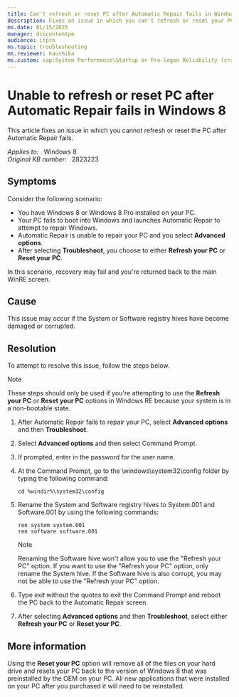 ```yaml
---
title: Can't refresh or reset PC after Automatic Repair fails in Windows 8
description: Fixes an issue in which you can't refresh or reset your PC after Automatic Repair fails in Windows 8.
ms.date: 01/15/2025
manager: dcscontentpm
audience: itpro
ms.topic: troubleshooting
ms.reviewer: kaushika
ms.custom: sap:System Performance\Startup or Pre-logon Reliability (crash, errors, bug check or Blue Screen), csstroubleshoot
---
```

# Unable to refresh or reset PC after Automatic Repair fails in Windows 8

This article fixes an issue in which you cannot refresh or reset the PC after Automatic Repair fails.

_Applies to:_ &nbsp; Windows 8  
_Original KB number:_ &nbsp; 2823223

## Symptoms

Consider the following scenario:

- You have Windows 8 or Windows 8 Pro installed on your PC.
- Your PC fails to boot into Windows and launches Automatic Repair to attempt to repair Windows.
- Automatic Repair is unable to repair your PC and you select **Advanced options**.
- After selecting **Troubleshoot**, you choose to either **Refresh your PC** or **Reset your PC**.

In this scenario, recovery may fail and you're returned back to the main WinRE screen.

## Cause

This issue may occur if the System or Software registry hives have become damaged or corrupted.

## Resolution

To attempt to resolve this issue, follow the steps below.

> [!NOTE]
> These steps should only be used if you're attempting to use the **Refresh your PC** or **Reset your PC** options in Windows RE because your system is in a non-bootable state.

1. After Automatic Repair fails to repair your PC, select **Advanced options** and then **Troubleshoot**.
2. Select **Advanced options** and then select Command Prompt.
3. If prompted, enter in the password for the user name.
4. At the Command Prompt, go to the \windows\system32\config folder by typing the following command:

    ```console
    cd %windir%\system32\config
    ```

5. Rename the System and Software registry hives to System.001 and Software.001 by using the following commands:

    ```console
    ren system system.001  
    ren software software.001
    ```

    > [!NOTE]
    > Renaming the Software hive won't allow you to use the "Refresh your PC" option. If you want to use the "Refresh your PC" option, only rename the System hive. If the Software hive is also corrupt, you may not be able to use the "Refresh your PC" option.
6. Type *exit* without the quotes to exit the Command Prompt and reboot the PC back to the Automatic Repair screen.
7. After selecting **Advanced options** and then **Troubleshoot**, select either **Refresh your PC** or **Reset your PC**.

## More information

Using the **Reset your PC** option will remove all of the files on your hard drive and resets your PC back to the version of Windows 8 that was preinstalled by the OEM on your PC. All new applications that were installed on your PC after you purchased it will need to be reinstalled.
